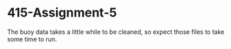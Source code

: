 # 415-Assignment-5

The buoy data takes a little while to be cleaned, so expect those files to take some time to run.
